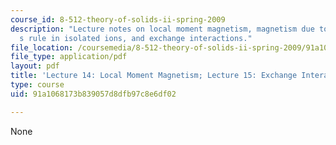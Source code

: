 ```yaml
---
course_id: 8-512-theory-of-solids-ii-spring-2009
description: "Lecture notes on local moment magnetism, magnetism due to spins, Hund\u2019\
  s rule in isolated ions, and exchange interactions."
file_location: /coursemedia/8-512-theory-of-solids-ii-spring-2009/91a1068173b839057d8dfb97c8e6df02_MIT8_512s09_lec14_15.pdf
file_type: application/pdf
layout: pdf
title: 'Lecture 14: Local Moment Magnetism; Lecture 15: Exchange Interactions'
type: course
uid: 91a1068173b839057d8dfb97c8e6df02

---
```

None